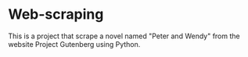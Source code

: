 # Web-scraping
This is a project that scrape a novel named "Peter and Wendy" from the website Project Gutenberg using Python. 
